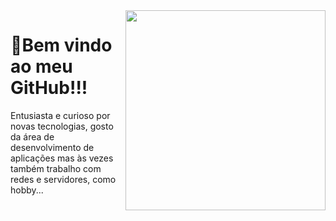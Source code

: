 <img src = "banner.gif" width = "320px" align = "right">

# 🤣Bem vindo ao meu GitHub!!!

Entusiasta e curioso por novas tecnologias, gosto da área de desenvolvimento de aplicações mas às vezes também trabalho com redes e servidores, como hobby...
